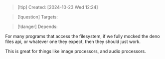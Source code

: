 
>[!tip] Created: [2024-10-23 Wed 12:24]

>[!question] Targets: 

>[!danger] Depends: 

For many programs that access the filesystem, if we fully mocked the deno files api, or whatever one they expect, then they should just work. 

This is great for things like image processors, and audio processors.